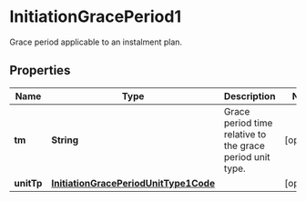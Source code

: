 

# InitiationGracePeriod1

Grace period applicable to an instalment plan.
## Properties

Name | Type | Description | Notes
------------ | ------------- | ------------- | -------------
**tm** | **String** | Grace period time relative to the grace period unit type. |  [optional]
**unitTp** | [**InitiationGracePeriodUnitType1Code**](InitiationGracePeriodUnitType1Code.md) |  |  [optional]



